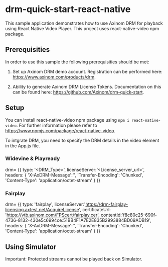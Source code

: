 # drm-quick-start-react-native

This sample application demonstrates how to use Axinom DRM for playback using React Native Video Player. This project uses react-native-video npm package.

## Prerequisities

In order to use this sample the following prerequisities should be met:

1. Set up Axinom DRM demo account. Registration can be performed here: https://www.axinom.com/products/drm.

2. Ability to generate Axinom DRM License Tokens. Documentation on this can be found here: https://github.com/Axinom/drm-quick-start.

## Setup

You can install react-native-video npm package using `npm i react-native-video`. For further information please refer to  https://www.npmjs.com/package/react-native-video.

To intgrate DRM, you need to specify the DRM details in the video element in the App.js file.

### Widevine & Playready

drm= {{
    type: '<DRM_Type>',
    licenseServer:'<License_server_url>',
    headers: {
        'X-AxDRM-Message':'<token>',
        'Transfer-Encoding': 'Chunked',
        'Content-Type': 'application/octet-stream'
    }
}}

### Fairplay

drm= {{
    type: 'fairplay',
    licenseServer:'https://drm-fairplay-licensing.axtest.net/AcquireLicense',
    certificateUrl: 'https://vtb.axinom.com/FPScert/fairplay.cer',
    contentId:'f8c80c25-690f-4736-8132-430e5c6994ce:51BB4F1A7E2E835B2993884BD09ADB19',
    headers: {
        'X-AxDRM-Message':'<token>',
        'Transfer-Encoding': 'Chunked',
        'Content-Type': 'application/octet-stream'
    }
}}

##  Using Simulator

Important: Protected streams cannot be played back on Simulator.